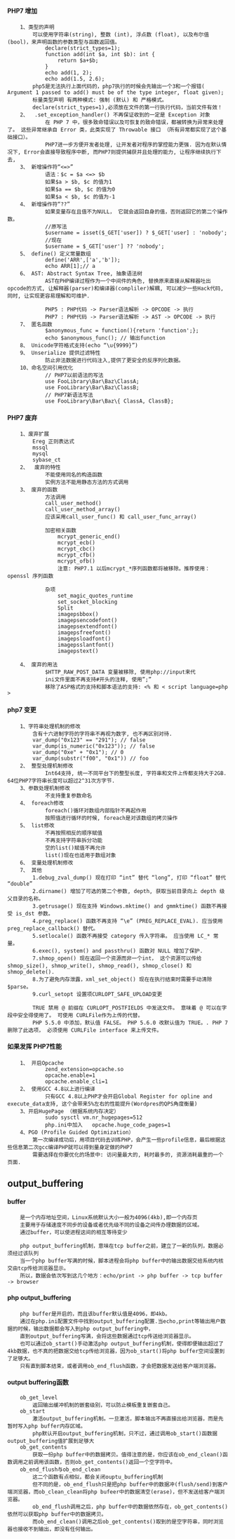 #### PHP7 增加
		1、类型的声明
			可以使用字符串(string), 整数 (int), 浮点数 (float), 以及布尔值 (bool)，来声明函数的参数类型与函数返回值。
				declare(strict_types=1);
				function add(int $a, int $b): int {
					return $a+$b;
				}
				echo add(1, 2);
				echo add(1.5, 2.6);
			php5是无法执行上面代码的，php7执行的时候会先输出一个3和一个报错( Argument 1 passed to add() must be of the type integer, float given);
			标量类型声明 有两种模式: 强制 (默认) 和 严格模式。
			declare(strict_types=1),必须放在文件的第一行执行代码，当前文件有效！	
		2、	.set_exception_handler() 不再保证收到的一定是 Exception 对象
				在 PHP 7 中，很多致命错误以及可恢复的致命错误，都被转换为异常来处理了。 这些异常继承自 Error 类，此类实现了 Throwable 接口 （所有异常都实现了这个基础接口）。
				PHP7进一步方便开发者处理, 让开发者对程序的掌控能力更强. 因为在默认情况下, Error会直接导致程序中断, 而PHP7则提供捕获并且处理的能力, 让程序继续执行下去,
		3、 新增操作符“<=>”
				语法：$c = $a <=> $b
				如果$a > $b, $c 的值为1
				如果$a == $b, $c 的值为0
				如果$a < $b, $c 的值为-1
		4、 新增操作符“??”		
				如果变量存在且值不为NULL， 它就会返回自身的值，否则返回它的第二个操作数。
				//原写法
				$username = isset($_GET['user]) ? $_GET['user] : 'nobody';
				//现在
				$username = $_GET['user'] ?? 'nobody';
		5、 define() 定义常量数组
				define('ARR',['a','b']);
				echo ARR[1];// a		
		6、 AST: Abstract Syntax Tree, 抽象语法树
				AST在PHP编译过程作为一个中间件的角色, 替换原来直接从解释器吐出opcode的方式, 让解释器(parser)和编译器(compliler)解耦, 可以减少一些Hack代码, 同时, 让实现更容易理解和可维护.

				PHP5 : PHP代码 -> Parser语法解析 -> OPCODE -> 执行
				PHP7 : PHP代码 -> Parser语法解析 -> AST -> OPCODE -> 执行 
		7、 匿名函数
				$anonymous_func = function(){return 'function';};
				echo $anonymous_func(); // 输出function
		8、 Unicode字符格式支持(echo “\u{9999}”)
		9、 Unserialize 提供过滤特性
				防止非法数据进行代码注入,提供了更安全的反序列化数据。
		10、命名空间引用优化
				// PHP7以前语法的写法 
				use FooLibrary\Bar\Baz\ClassA; 
				use FooLibrary\Bar\Baz\ClassB; 
				// PHP7新语法写法 
				use FooLibrary\Bar\Baz\{ ClassA, ClassB};

				

#### PHP7 废弃
		1、废弃扩展
			Ereg 正则表达式
			mssql
			mysql
			sybase_ct
		2、	废弃的特性
				不能使用同名的构造函数
				实例方法不能用静态方法的方式调用
		3、 废弃的函数
			    方法调用
				call_user_method()
				call_user_method_array()
				应该采用call_user_func() 和 call_user_func_array()

				加密相关函数
					mcrypt_generic_end()
					mcrypt_ecb()
					mcrypt_cbc()
					mcrypt_cfb()
					mcrypt_ofb()
					注意: PHP7.1 以后mcrypt_*序列函数都将被移除。推荐使用：openssl 序列函数

				杂项
					set_magic_quotes_runtime
					set_socket_blocking
					Split
					imagepsbbox()
					imagepsencodefont()
					imagepsextendfont()
					imagepsfreefont()
					imagepsloadfont()
					imagepsslantfont()
					imagepstext()
					
		4、 废弃的用法
				$HTTP_RAW_POST_DATA 变量被移除, 使用php://input来代
				ini文件里面不再支持#开头的注释, 使用”;”
				移除了ASP格式的支持和脚本语法的支持: <% 和 < script language=php >
		
		
#### php7 变更
		1、字符串处理机制的修改
			含有十六进制字符的字符串不再视为数字, 也不再区别对待.
			var_dump("0x123" == "291"); // false
			var_dump(is_numeric("0x123")); // false
			var_dump("0xe" + "0x1"); // 0
			var_dump(substr("f00", "0x1")) // foo
		2、 整型处理机制修改	
				Int64支持, 统一不同平台下的整型长度, 字符串和文件上传都支持大于2GB. 64位PHP7字符串长度可以超过2^31次方字节.
		3、参数处理机制修改
				不支持重复参数命名
		4、 foreach修改
				foreach()循环对数组内部指针不再起作用
				按照值进行循环的时候, foreach是对该数组的拷贝操作
		5、 list修改
				不再按照相反的顺序赋值
				不再支持字符串拆分功能
				空的list()赋值不再允许
				list()现在也适用于数组对象
		6、 变量处理机制修改
		7、 其他
			1.debug_zval_dump() 现在打印 “int” 替代 “long”, 打印 “float” 替代 “double”
			2.dirname() 增加了可选的第二个参数, depth, 获取当前目录向上 depth 级父目录的名称。
			3.getrusage() 现在支持 Windows.mktime() and gmmktime() 函数不再接受 is_dst 参数。
			4.preg_replace() 函数不再支持 “\e” (PREG_REPLACE_EVAL). 应当使用 preg_replace_callback() 替代。
			5.setlocale() 函数不再接受 category 传入字符串。 应当使用 LC_* 常量。
			6.exec(), system() and passthru() 函数对 NULL 增加了保护.
			7.shmop_open() 现在返回一个资源而非一个int， 这个资源可以传给shmop_size(), shmop_write(), shmop_read(), shmop_close() 和 shmop_delete().
			8.为了避免内存泄露，xml_set_object() 现在在执行结束时需要手动清除 $parse。
			9.curl_setopt 设置项CURLOPT_SAFE_UPLOAD变更

			TRUE 禁用 @ 前缀在 CURLOPT_POSTFIELDS 中发送文件。 意味着 @ 可以在字段中安全得使用了。 可使用 CURLFile作为上传的代替。
			PHP 5.5.0 中添加，默认值 FALSE。 PHP 5.6.0 改默认值为 TRUE。. PHP 7 删除了此选项， 必须使用 CURLFile interface 来上传文件。


#### 如果发挥 PHP7性能
		1、 开启Opcache
				zend_extension=opcache.so
				opcache.enable=1
				opcache.enable_cli=1
		2、 使用GCC 4.8以上进行编译
				只有GCC 4.8以上PHP才会开启Global Register for opline and execute_data支持, 这个会带来5%左右的性能提升(Wordpres的QPS角度衡量)
		3、开启HugePage （根据系统内存决定）
				sudo sysctl vm.nr_hugepages=512
				php.ini中加入   opcache.huge_code_pages=1
		4、PGO (Profile Guided Optimization）		
			第一次编译成功后，用项目代码去训练PHP，会产生一些profile信息，最后根据这些信息第二次gcc编译PHP就可以得到量身定做的PHP7
			需要选择在你要优化的场景中: 访问量最大的, 耗时最多的, 资源消耗最重的一个页面.



## output_buffering
#### buffer
		是一个内存地址空间，Linux系统默认大小一般为4096(4kb),即一个内存页
		主要用于存储速度不同步的设备或者优先级不同的设备之间传办理数据的区域。
		通过buffer，可以使进程这间的相互等待变少
		
		php output_buffering机制，意味在tcp buffer之前，建立了一新的队列，数据必须经过该队列
		当一个php buffer写满的时候，脚本进程会将php buffer中的输出数据交给系统内核交由tcp传给浏览器显示。
		所以，数据会依次写到这几个地方：echo/print -> php buffer -> tcp buffer -> browser

#### php output_buffering
		php buffer是开启的，而且该buffer默认值是4096，即4kb。
		通过在php.ini配置文件中找到output_buffering配置.当echo,print等输出用户数据的时候，输出数据都会写入到php output_buffering中，
		直到output_buffering写满，会将这些数据通过tcp传送给浏览器显示。
		也可以通过ob_start()手动激活php output_buffering机制，使得即便输出超过了4kb数据，也不真的把数据交给tcp传给浏览器，因为ob_start()将php buffer空间设置到了足够大。
		只有直到脚本结束，或者调用ob_end_flush函数，才会把数据发送给客户端浏览器。
	
#### output buffering函数
		ob_get_level
			返回输出缓冲机制的嵌套级别，可以防止模板重复嵌套自己。
		ob_start	
			激活output_buffering机制。一旦激活，脚本输出不再直接出给浏览器，而是先暂时写入php buffer内存区域。
			php默认开启output_buffering机制，只不过，通过调用ob_start()函数据output_buffering值扩展到足够大
		ob_get_contents
			获取一份php buffer中的数据拷贝。值得注意的是，你应该在ob_end_clean()函数调用之前调用该函数，否则ob_get_contents()返回一个空字符中。
		ob_end_flush与ob_end_clean	
			这二个函数有点相似，都会关闭ouptu_buffering机制
			但不同的是，ob_end_flush只是把php buffer中的数据冲(flush/send)到客户端浏览器，而ob_clean_clean将php bufeer中的数据清空(erase)，但不发送给客户端浏览器。
			ob_end_flush调用之后，php buffer中的数据依然存在，ob_get_contents()依然可以获取php buffer中的数据拷贝。
			而ob_end_clean()调用之后ob_get_contents()取到的是空字符串，同时浏览器也接收不到输出，即没有任何输出。



				
				
				
				
				